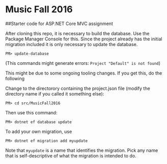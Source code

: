 # Music Fall 2016

##Starter code for ASP.NET Core MVC assignment

After cloning this repo, it is necessary to build the database. Use the Package Manager Console for this. Since the project already has the initial migration included it is only necessary to update the database.

    PM> update-database

(This commands might generate errors: `Project "Default" is not found`)

This might be due to some ongoing tooling changes. If you get this, do the following

Change to the directorory containing the project.json file (modify the directory name if you called it something else):

    PM> cd src/MusicFall2016

Then use this command:

    PM> dotnet ef database update

To add your own migration, use

    PM> dotnet ef migration add myupdate


Note that `myupdate` is a name that identifies the migration. Pick any name that is self-descriptive of what the migration is intended to do.
